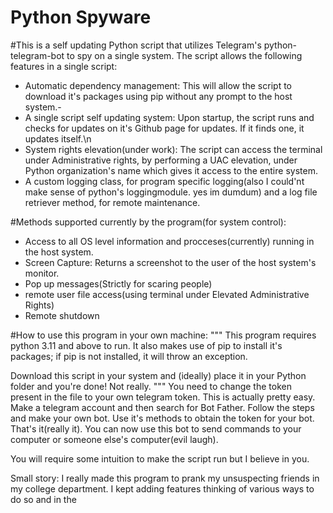 # Python Spyware

#This is a self updating Python script that utilizes Telegram's python-telegram-bot to spy on a single system. The script allows the following features in a single script:


- Automatic dependency management: This will allow the script to download it's packages using pip without any prompt to the host system.-
- A single script self updating system: Upon startup, the script runs and checks for updates on it's Github page for updates. If it finds one, it updates itself.\n
- System rights elevation(under work): The script can access the terminal under Administrative rights, by performing a UAC elevation, under Python organization's name which gives it access to the entire system.
- A custom logging class, for program specific logging(also I could'nt make sense of python's loggingmodule. yes im dumdum) and a log file retriever method, for remote maintenance.



#Methods supported currently by the program(for system control):
- Access to all OS level information and procceses(currently) running in the host system.
- Screen Capture: Returns a screenshot to the user of the host system's monitor.
- Pop up messages(Strictly for scaring people)
- remote user file access(using terminal under Elevated Administrative Rights)
- Remote shutdown



#How to use this program in your own machine:
"""
This program requires python 3.11 and above to run. It also makes use of pip to install it's packages; if pip is not installed, it will throw an exception.

Download this script in your system and (ideally) place it in your Python folder and you're done!
Not really.
"""
You need to change the token present in the file to your own telegram token. This is actually pretty easy.
Make a telegram account and then search for Bot Father. Follow the steps and make your own bot. Use it's methods to obtain the token for your bot.
That's it(really it). You can now use this bot to send commands to your computer or someone else's computer(evil laugh).

You will require some intuition to make the script run but I believe in you.

Small story: I really made this program to prank my unsuspecting friends in my college department. I kept adding features thinking of various ways to do so
and in the

